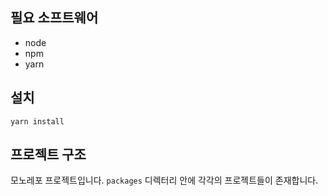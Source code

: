 ## 필요 소프트웨어

-   node
-   npm
-   yarn

## 설치

`yarn install`

## 프로젝트 구조

모노레포 프로젝트입니다. `packages` 디렉터리 안에 각각의 프로젝트들이 존재합니다.

